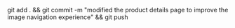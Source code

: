git add . && git commit -m "modified the product details page to improve the image navigation experience" && git push 